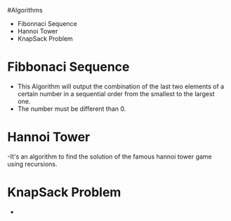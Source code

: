 #Algorithms
<ul>
<li>Fibonnaci Sequence</li>
<li>Hannoi Tower</li>
<li>KnapSack Problem</li>
</ul>

# Fibbonaci Sequence
<ul>
<li>This Algorithm will output the combination of the last two elements of a certain number in a sequential order from the smallest to the largest one.</li>
<li>The number must be different than 0.</li>
</ul>

# Hannoi Tower
-It's an algorithm to find the solution of the famous hannoi tower game using recursions.

# KnapSack Problem
-

